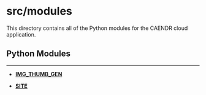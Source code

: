 src/modules
=============================================================================

This directory contains all of the Python modules for the CAENDR cloud application.

## Python Modules
----

- 	[__IMG_THUMB_GEN__](img-thumb-gen/README.md)

- 	[__SITE__](site/README.md)
